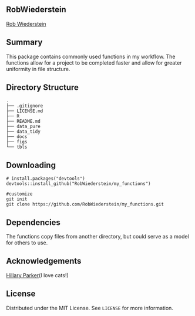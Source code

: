 

## RobWiederstein

[Rob Wiederstein](https://robwiederstein.org)

## Summary

This package contains commonly used functions in my workflow.  The functions allow for a project to be completed faster and allow for greater uniformity in file structure.

## Directory Structure

```
.
├── .gitignore
├── LICENSE.md
├── R
├── README.md
├── data_pure
├── data_tidy
├── docs
├── figs
└── tbls

```


## Downloading

```
# install.packages("devtools")
devtools::install_github("RobWiederstein/my_functions")

#customize
git init
git clone https://github.com/RobWiederstein/my_functions.git

```

## Dependencies

The functions copy files from another directory, but could serve as a model for others to use.

## Acknowledgements

[Hillary Parker](https://hilaryparker.com)(I love cats!)

## License

Distributed under the MIT License. See `LICENSE` for more information.
